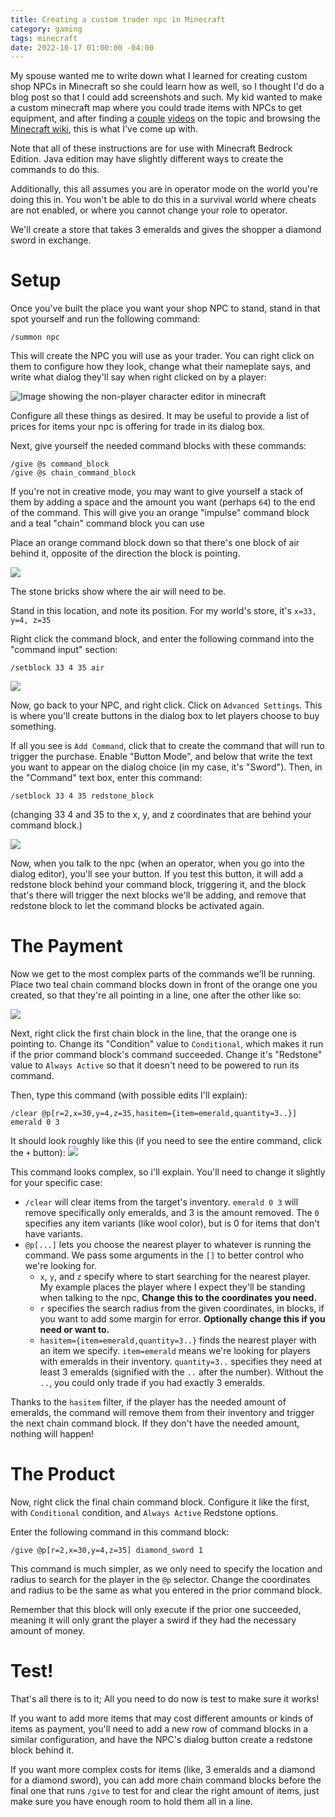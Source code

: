 ```yaml
---
title: Creating a custom trader npc in Minecraft
category: gaming
tags: minecraft
date: 2022-10-17 01:00:00 -04:00
---
```


My spouse wanted me to write down what I learned for creating custom shop NPCs in Minecraft so she could learn how as well, so I thought I'd do a blog post so that I could add screenshots and such. My kid wanted to make a custom minecraft map where you could trade items with NPCs to get equipment, and after finding a [couple](https://www.youtube.com/watch?v=9RbR5QUJRyA) [videos](https://www.youtube.com/watch?v=fnHBkfzEVIw) on the topic and browsing the [Minecraft wiki](https://minecraft.fandom.com/wiki/Commands), this is what I've come up with.

Note that all of these instructions are for use with Minecraft Bedrock Edition. Java edition may have slightly different ways to create the commands to do this.

Additionally, this all assumes you are in operator mode on the world you're doing this in. You won't be able to do this in a survival world where cheats are not enabled, or where you cannot change your role to operator.

We'll create a store that takes 3 emeralds and gives the shopper a diamond sword in exchange.

# Setup

Once you've built the place you want your shop NPC to stand, stand in that spot yourself and run the following command:

```minecraft
/summon npc
```

This will create the NPC you will use as your trader. You can right click on them to configure how they look, change what their nameplate says, and write what dialog they'll say when right clicked on by a player:

![Image showing the non-player character editor in minecraft](/assets/images/2022-10-17/screenshot-1.png)

Configure all these things as desired. It may be useful to provide a list of prices for items your npc is offering for trade in its dialog box.

Next, give yourself the needed command blocks with these commands:

```minecraft
/give @s command_block
/give @s chain_command_block
```

If you're not in creative mode, you may want to give yourself a stack of them by adding a space and the amount you want (perhaps `64`) to the end of the command. This will give you an orange "impulse" command block and a teal "chain" command block you can use

Place an orange command block down so that there's one block of air behind it, opposite of the direction the block is pointing.

![](/assets/images/2022-10-17/screenshot-2.png)

The stone bricks show where the air will need to be.

Stand in this location, and note its position. For my world's store, it's `x=33, y=4, z=35`

Right click the command block, and enter the following command into the "command input" section:

```minecraft
/setblock 33 4 35 air
```

![](/assets/images/2022-10-17/screenshot-3.png)

Now, go back to your NPC, and right click. Click on `Advanced Settings`. This is where you'll create buttons in the dialog box to let players choose to buy something.

If all you see is `Add Command`, click that to create the command that will run to trigger the purchase. Enable "Button Mode", and below that write the text you want to appear on the dialog choice (in my case, it's "Sword"). Then, in the "Command" text box, enter this command:

```minecraft
/setblock 33 4 35 redstone_block
```

(changing 33 4 and 35 to the x, y, and z coordinates that are behind your command block.)

![](/assets/images/2022-10-17/screenshot-4.png)

Now, when you talk to the npc (when an operator, when you go into the dialog editor), you'll see your button. If you test this button, it will add a redstone block behind your command block, triggering it, and the block that's there will trigger the next blocks we'll be adding, and remove that redstone block to let the command blocks be activated again.

# The Payment

Now we get to the most complex parts of the commands we'll be running. Place two teal chain command blocks down in front of the orange one you created, so that they're all pointing in a line, one after the other like so:

![](/assets/images/2022-10-17/screenshot-5.png)

Next, right click the first chain block in the line, that the orange one is pointing to. Change its "Condition" value to `Conditional`, which makes it run if the prior command block's command succeeded. Change it's "Redstone" value to `Always Active` so that it doesn't need to be powered to run its command.

Then, type this command (with possible edits I'll explain):

```minecraft
/clear @p[r=2,x=30,y=4,z=35,hasitem={item=emerald,quantity=3..}] emerald 0 3
```

It should look roughly like this (if you need to see the entire command, click the `+` button):
![](/assets/images/2022-10-17/screenshot-6.png)

This command looks complex, so i'll explain. You'll need to change it slightly for your specific case:

- `/clear` will clear items from the target's inventory. `emerald 0 3` will remove specifically only emeralds, and 3 is the amount removed. The `0` specifies any item variants (like wool color), but is 0 for items that don't have variants.
- `@p[...]` lets you choose the nearest player to whatever is running the command. We pass some arguments in the `[]` to better control who we're looking for.
  - `x`, `y`, and `z` specify where to start searching for the nearest player. My example places the player where I expect they'll be standing when talking to the npc, **Change this to the coordinates you need.**
  - `r` specifies the search radius from the given coordinates, in blocks, if you want to add some margin for error. **Optionally change this if you need or want to.**
  - `hasitem={item=emerald,quantity=3..}` finds the nearest player with an item we specify. `item=emerald` means we're looking for players with emeralds in their inventory. `quantity=3..` specifies they need at least 3 emeralds (signified with the `..` after the number). Without the `..`, you could only trade if you had exactly 3 emeralds.

Thanks to the `hasitem` filter, if the player has the needed amount of emeralds, the command will remove them from their inventory and trigger the next chain command block. If they don't have the needed amount, nothing will happen!

# The Product

Now, right click the final chain command block. Configure it like the first, with `Conditional` condition, and `Always Active` Redstone options.

Enter the following command in this command block:

```minecraft
/give @p[r=2,x=30,y=4,z=35] diamond_sword 1
```

This command is much simpler, as we only need to specify the location and radius to search for the player in the `@p` selector. Change the coordinates and radius to be the same as what you entered in the prior command block.

Remember that this block will only execute if the prior one succeeded, meaning it will only grant the player a swird if they had the necessary amount of money.

# Test!

That's all there is to it; All you need to do now is test to make sure it works!

If you want to add more items that may cost different amounts or kinds of items as payment, you'll need to add a new row of command blocks in a similar configuration, and have the NPC's dialog button create a redstone block behind it.

If you want more complex costs for items (like, 3 emeralds and a diamond for a diamond sword), you can add more chain command blocks before the final one that runs `/give` to test for and clear the right amount of items, just make sure you have enough room to hold them all in a line.
